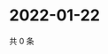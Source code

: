 # 2022-01-22

共 0 条

<!-- BEGIN WEIBO -->
<!-- 最后更新时间 Sat Jan 22 2022 06:14:11 GMT+0800 (China Standard Time) -->

<!-- END WEIBO -->
